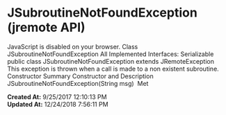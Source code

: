 # JSubroutineNotFoundException (jremote API)

JavaScript is disabled on your browser. Class JSubroutineNotFoundException All Implemented Interfaces: Serializable public class JSubroutineNotFoundException extends JRemoteException This exception is thrown when a call is made to a non existent subroutine. Constructor Summary Constructor and Description JSubroutineNotFoundException(String msg)  Met  

**Created At:** 9/25/2017 12:10:13 PM  
**Updated At:** 12/24/2018 7:56:11 PM  

